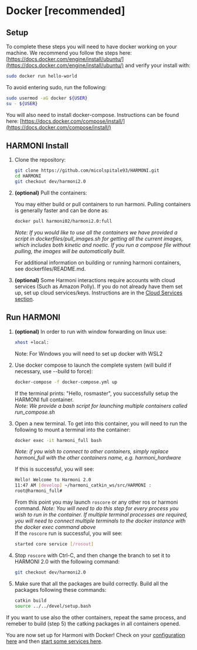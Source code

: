 
# Docker [recommended]

## Setup

To complete these steps you will need to have docker working on your machine. We recommend you follow the steps here: [https://docs.docker.com/engine/install/ubuntu/](https://docs.docker.com/engine/install/ubuntu/) and verify your install with:
```bash
sudo docker run hello-world
```

To avoid entering sudo, run the following:
```bash
sudo usermod -aG docker ${USER}
su - ${USER}
```

You will also need to install docker-compose. Instructions can be found here: [https://docs.docker.com/compose/install/](https://docs.docker.com/compose/install/)

## HARMONI Install

1. Clone the repository:
   ```bash
   git clone https://github.com/micolspitale93/HARMONI.git
   cd HARMONI
   git checkout dev/harmoni2.0
   ```


2. **(optional)** Pull the containers:

    You may either build or pull containers to run harmoni. Pulling containers is generally faster and can be done as:

    ```bash
    docker pull harmoni02/harmoni2.0:full
    ```

    *Note: If you would like to use all the containers we have provided a script in dockerfiles/pull_images.sh for getting all the current images, which includes both kinetic and noetic. If you run a compose file without pulling, the images will be automatically built.*

    For additional information on building or running harmoni containers, see dockerfiles/README.md.

3. **(optional)** Some Harmoni interactions require accounts with cloud services (Such as Amazon Polly). If you do not already have them set up, set up cloud services/keys. Instructions are in the [Cloud Services section](../configuration/Cloud-Services).


## Run HARMONI

1. **(optional)** In order to run with window forwarding on linux use:
   ```bash
   xhost +local:
   ```

   Note: For Windows you will need to set up docker with WSL2


2. Use docker compose to launch the complete system (will build if necessary, use --build to force):
   ```bash
   docker-compose -f docker-compose.yml up
   ``` 
   If the terminal prints: "Hello, rosmaster", you successfully setup the HARMONI full container.  
   *Note: We provide a bash script for launching multiple containers called run_compose.sh*

3. Open a new terminal. To get into this container, you will need to run the following to mount a terminal into the container:
   ```bash
   docker exec -it harmoni_full bash
   ``` 
   *Note: if you wish to connect to other containers, simply replace harmoni_full with the other containers name, e.g. harmoni_hardware*  

   If this is successful, you will see:
   ```bash
   Hello! Welcome to Harmoni 2.0
   11:47 AM [develop] ~/harmoni_catkin_ws/src/HARMONI :
   root@harmoni_full# 
   ``` 
   From this point you may launch `roscore` or any other ros or harmoni command. 
   *Note: You will need to do this step for every process you wish to run in the container. If multiple terminal processes are required, you will need to connect multiple terminals to the docker instance with the docker exec command above*  
   If the `roscore` run is successful, you will see:
   ```bash
   started core service [/rosout]
   ```
4. Stop `roscore` with Ctrl-C, and then change the branch to set it to HARMONI 2.0 with the following command:
   ```bash
   git checkout dev/harmoni2.0
   ```
5. Make sure that all the packages are build correctly. Build all the packages following these commands:
   ```bash
   catkin build
   source ../../devel/setup.bash
   ``` 

If you want to use also the other containers, repeat the same process, and remeber to build (step 5) the catking packages in all containers opened.

You are now set up for Harmoni with Docker! Check on your [configuration here](../Configuration) and then [start some services here](../tutorials/Launching-Services).
